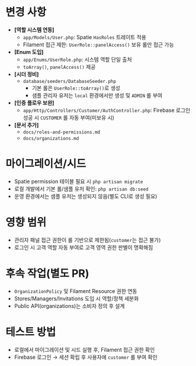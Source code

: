 # 변경 사항

- **[역할 시스템 연동]**
  - `app/Models/User.php`: Spatie `HasRoles` 트레이트 적용
  - Filament 접근 제한: `UserRole::panelAccess()` 보유 롤만 접근 가능
- **[Enum 도입]**
  - `app/Enums/UserRole.php`: 시스템 역할 단일 출처
  - `toArray()`, `panelAccess()` 제공
- **[시더 정비]**
  - `database/seeders/DatabaseSeeder.php`
    - 기본 롤은 `UserRole::toArray()`로 생성
    - 샘플 관리자 유저는 `local` 환경에서만 생성 및 `ADMIN` 롤 부여
- **[인증 플로우 보완]**
  - `app/Http/Controllers/Customer/AuthController.php`: Firebase 로그인 성공 시 `CUSTOMER` 롤 자동 부여(미보유 시)
- **[문서 추가]**
  - `docs/roles-and-permissions.md`
  - `docs/organizations.md`

# 마이그레이션/시드
- Spatie permission 테이블 필요 시 `php artisan migrate`
- 로컬 개발에서 기본 롤/샘플 유저 확인: `php artisan db:seed`
- 운영 환경에서는 샘플 유저는 생성되지 않음(별도 CLI로 생성 필요)

# 영향 범위
- 관리자 패널 접근 권한이 롤 기반으로 제한됨(`customer`는 접근 불가)
- 로그인 시 고객 역할 자동 부여로 고객 영역 권한 판별이 명확해짐

# 후속 작업(별도 PR)
- `OrganizationPolicy` 및 Filament Resource 권한 연동
- Stores/Managers/Invitations 도입 시 역할/정책 세분화
- Public API(organizations)는 소비자 정의 후 설계

# 테스트 방법
- 로컬에서 마이그레이션 및 시드 실행 후, Filament 접근 권한 확인
- Firebase 로그인 → 세션 확립 후 사용자에 `customer` 롤 부여 확인
